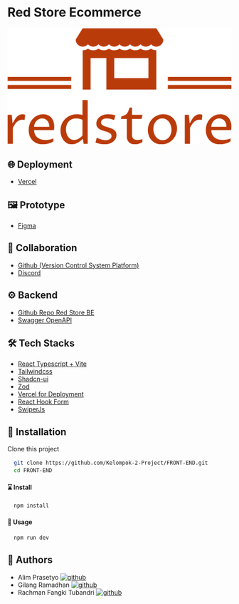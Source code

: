 # Red Store Ecommerce

![App Screenshot](https://github.com/Kelompok-2-Project/FRONT-END/blob/main/src/assets/brand.png)

## 🌐 Deployment

- [Vercel](https://e-commerce-seven-coral.vercel.app/)

## 🖼 Prototype

- [Figma](<https://www.figma.com/file/5t6jTMSNnKB7kj6Xvkiy38/%40shadcn%2Fui---Design-System-(Community)?type=design&node-id=102-323&mode=design&t=U53TgPsZo4RnVMOc-0>)

## 🤝 Collaboration

- [Github (Version Control System Platform)](https://github.com)
- [Discord](https://discord.com)

## ⚙ Backend

- [Github Repo Red Store BE](https://github.com/Kelompok-2-Project/BACK-END)
- [Swagger OpenAPI](https://app.swaggerhub.com/apis-docs/L3NONEONE_1/EcommerceAppProject/1.0.0#/User/get_users)

## 🛠️ Tech Stacks

- [React Typescript + Vite](https://vitejs.dev/guide/)
- [Tailwindcss](https://tailwindcss.com/)
- [Shadcn-ui](https://ui.shadcn.com/)
- [Zod](https://zod.dev/)
- [Vercel for Deployment](https://vercel.com/)
- [React Hook Form](https://react-hook-form.com/)
- [SwiperJs](https://swiperjs.com/react)

## 🧰 Installation

Clone this project

```bash
  git clone https://github.com/Kelompok-2-Project/FRONT-END.git
  cd FRONT-END
```

#### ⌛ Install

```bash
  npm install
```

#### 🚀 Usage

```bash
  npm run dev
```

## 🤖 Authors

- Alim Prasetyo
  [![github](https://img.shields.io/badge/github-000000?style=for-the-badge&logo=github&logoColor=white)](https://github.com/alimprasetyo77)
- Gilang Ramadhan
  [![github](https://img.shields.io/badge/github-000000?style=for-the-badge&logo=github&logoColor=white)](https://github.com/gilangr1440)
- Rachman Fangki Tubandri
  [![github](https://img.shields.io/badge/github-000000?style=for-the-badge&logo=github&logoColor=white)](https://github.com/rfangki)
